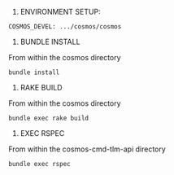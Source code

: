 1. ENVIRONMENT SETUP:

```
COSMOS_DEVEL: .../cosmos/cosmos
```

1. BUNDLE INSTALL

From within the cosmos directory
```
bundle install
```

1. RAKE BUILD

From within the cosmos directory
```
bundle exec rake build
```

1. EXEC RSPEC

From within the cosmos-cmd-tlm-api directory
```
bundle exec rspec
```
